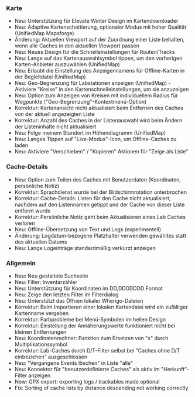 ### Karte
- Neu: Unterstützung für Elevate Winter Design im Kartendownloader
- Neu: Adaptive Kartenschattierung, optionaler Modus mit hoher Qualität (UnifiedMap Mapsforge)
- Änderung: Aktuellen Viewport auf der Zuordnung einer Liste behalten, wenn alle Caches in den aktuellen Viewport passen
- Neu: Neues Design für die Schnelleinstellungen für Routen/Tracks
- Neu: Lange auf das Kartenauswahlsymbol tippen, um den vorherigen Karten-Anbieter auszuwählen (UnifiedMap)
- Neu: Erlaubt die Einstellung des Anzeigennamens für Offline-Karten in der Begleitdatei (UnifiedMap)
- Neu: Geo-Begrenzung für Labstationen anzeigen (UnifiedMap) - Aktiviere "Kreise" in den Kartenschnelleinstellungen, um sie anzuzeigen
- Neu: Option zum Anzeigen von Kreisen mit individuellem Radius für Wegpunkte ("Geo-Begrenzung"-Kontextmenü-Option)
- Korrektur: Kartenansicht nicht aktualisiert beim Entfernen des Caches von der aktuell angezeigten Liste
- Korrektur: Anzahl des Caches in der Listenauswahl wird beim Ändern der Listeninhalte nicht aktualisiert
- Neu: Folge meinem Standort im Höhendiagramm (UnifiedMap)
- Neu: Langes Tippen auf "Live-Modus"-Icon, um Offline-Caches zu laden
- Neu: Aktiviere "Verschieben" / "Kopieren" Aktionen für "Zeige als Liste"

### Cache-Details
- Neu: Option zum Teilen des Caches mit Benutzerdaten (Koordinaten, persönliche Notiz)
- Korrektur: Sprachdienst wurde bei der Bildschirmrotation unterbrochen
- Korrektur: Cache-Details: Listen für den Cache nicht aktualisiert, nachdem auf den Listennamen getippt und der Cache von dieser Liste entfernt wurde
- Korrektur: Persönliche Notiz geht beim Aktualisieren eines Lab Caches verloren
- Neu: Offline-Übersetzung von Text und Logs (experimentell)
- Änderung: Logdatum-bezogene Platzhalter verwenden gewähltes statt des aktuellen Datums
- Neu: Lange Logeinträge standardmäßig verkürzt anzeigen

### Allgemein
- Neu: Neu gestaltete Suchseite
- Neu: Filter: Inventarzähler
- Neu: Unterstützung für Koordinaten im DD,DDDDDDD Format
- Neu: Zeige den letzten Filter im Filterdialog
- Neu: Unterstützt das Öffnen lokaler Wherigo-Dateien
- Korrektur: Beim Importieren einer lokalen Kartendatei wird ein zufälliger Kartenname vergeben
- Korrektur: Farbprobleme bei Menü-Symbolen im hellen Design
- Korrektur: Einstellung der Annäherungswerte funktioniert nicht bei kleinen Entfernungen
- Neu: Koordinatenrechner: Funktion zum Ersetzen von "x" durch Multiplikationssymbol
- Korrektur: Lab-Caches durch D/T-Filter selbst bei "Caches ohne D/T einbeziehen" ausgeschlossen
- Neu: "Vergangene Events löschen" in Liste "alle"
- Neu: Konnektor für "benutzerdefinierte Caches" als aktiv im "Herkunft"-Filter anzeigen
- New: GPX export: exporting logs / trackables made optional
- Fix: Sorting of cache lists by distance descending not working correctly
